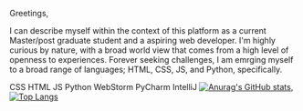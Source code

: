 Greetings,

I can describe myself within the context of this platform as a current Master/post graduate student and a aspiring web developer.
I'm highly curious by nature, with a broad world view that comes from a high level of openness to experiences.
Forever seeking challenges, I am emrging myself to a broad range of languages; HTML, CSS, JS, and Python, specifically. 

CSS HTML JS Python WebStorm PyCharm IntelliJ 
[![Anurag's GitHub stats](https://github-readme-stats.vercel.app/api?username=CFokstuen&theme=radical)](https://github.com/anuraghazra/github-readme-stats), [![Top Langs](https://github-readme-stats.vercel.app/api/top-langs/?username=CFokstuen&theme=radical)](https://github.com/anuraghazra/github-readme-stats)
